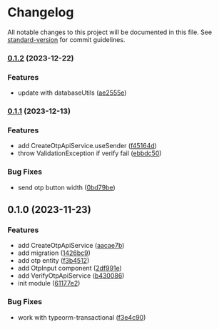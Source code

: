 # Changelog

All notable changes to this project will be documented in this file. See [standard-version](https://github.com/conventional-changelog/standard-version) for commit guidelines.

### [0.1.2](https://github.com/RoxaVN/roxavn/compare/v0.1.1...v0.1.2) (2023-12-22)

### Features

- update with databaseUtils ([ae2555e](https://github.com/RoxaVN/roxavn/commit/ae2555ecda31ba1899f158279ebfebe44f49942d))

### [0.1.1](https://github.com/RoxaVN/roxavn/compare/v0.1.0...v0.1.1) (2023-12-13)

### Features

- add CreateOtpApiService.useSender ([f45164d](https://github.com/RoxaVN/roxavn/commit/f45164d8a3071ca0816859821eec4e10d6977233))
- throw ValidationException if verify fail ([ebbdc50](https://github.com/RoxaVN/roxavn/commit/ebbdc5024a3429e6feb7463a1568aedf4dc963b4))

### Bug Fixes

- send otp button width ([0bd79be](https://github.com/RoxaVN/roxavn/commit/0bd79beb92c3f358a50384e9718bbb77db83947e))

## 0.1.0 (2023-11-23)

### Features

- add CreateOtpApiService ([aacae7b](https://github.com/RoxaVN/roxavn/commit/aacae7b0820e51c7f4a67fc8f3e2ca90e6681ab4))
- add migration ([1426bc9](https://github.com/RoxaVN/roxavn/commit/1426bc9796b9fe6806417002fddf4639ab37332f))
- add otp entity ([f3b4512](https://github.com/RoxaVN/roxavn/commit/f3b4512411c4b3300e98d293a3894209f5de51b5))
- add OtpInput component ([2df991e](https://github.com/RoxaVN/roxavn/commit/2df991ea213bb39a8fc8ec1e3873f461d6feb2b1))
- add VerifyOtpApiService ([b430086](https://github.com/RoxaVN/roxavn/commit/b4300862dfc58cc77f7ac4bc1bd8e6bee4c817c8))
- init module ([61177e2](https://github.com/RoxaVN/roxavn/commit/61177e28b8b1b8b28b3e249f0c360276eaf6b9b9))

### Bug Fixes

- work with typeorm-transactional ([f3e4c90](https://github.com/RoxaVN/roxavn/commit/f3e4c9039d1013a80b0732cc2e9838de2a12974c))
